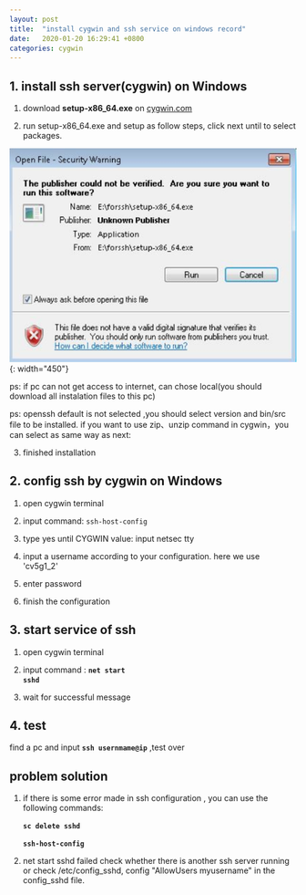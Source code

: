 ```yaml
---
layout: post
title:  "install cygwin and ssh service on windows record"
date:   2020-01-20 16:29:41 +0800
categories: cygwin
---
```




## 1. install ssh server(cygwin) on Windows
1) download **setup-x86_64.exe** on [cygwin.com](https://cygwin.com/install.html)

2) run  setup-x86_64.exe and setup as follow steps, click next until to select packages.

![install cygwin](/images/cygwin/open_file.PNG){: width="450"}

ps: if pc can not get access to internet, can chose local(you should download all instalation files to this pc)

ps: openssh default is not selected ,you should select version and bin/src file to be installed.
    if you want to use zip、unzip command in cygwin，you can select as same way as next:

3) finished installation

## 2. config ssh by cygwin on Windows

1) open cygwin terminal
   
2) input command: 
   <code>ssh-host-config</code>

3) type yes until CYGWIN value: input netsec tty
   
4) input a username according to your configuration. here we use 'cv5g1_2'
   
5) enter password
   
6) finish the configuration 


## 3. start service of ssh
1) open cygwin terminal
   
2) input command :
**<code>net start sshd</code>** 
   
3) wait for successful message


## 4. test
find a pc and input **<code>ssh  usernmame@ip</code>** ,test over

## problem solution
1) if there is some error made in ssh configuration , you can use the following commands:

   **<code>sc delete sshd</code>**

   **<code>ssh-host-config</code>**

2) net start sshd failed
check whether there is another ssh server running or check /etc/config_sshd, config "AllowUsers myusername" in the config_sshd file.
